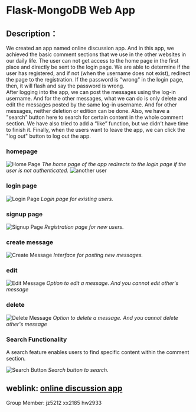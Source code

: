# Flask-MongoDB Web App
## Description：
We created an app named online discussion app. And in this app, we achieved the basic comment sections that we use in the other websites in our daily life. The user can not get access to the home page in the first place and directly be sent to the login page. We are able to determine if the user has registered, and if not (when the username does not exist), redirect the page to the registration. If the password is "wrong" in the login page, then, it will flash and say the password is wrong.  
After logging into the app, we can post the messages using the log-in username. And for the other messages, what we can do is only delete and edit the messages posted by the same log-in username. And for other messages, neither deletion or edition can be done. 
Also, we have a "search" button here to search for certain content in the whole comment section. We have also tried to add a “like” function, but we didn’t have time to finish it.
Finally, when the users want to leave the app, we can click the "log out" button to log out the app. 
### homepage
![Home Page](/images/home_page.png)
*The home page of the app redirects to the login page if the user is not authenticated.*
![another user](/images/another_user.png)
### login page
![Login Page](/images/sign_in.png)
*Login page for existing users.*
### signup page
![Signup Page](/images/sign_up.png)
*Registration page for new users.*
### create message
![Create Message](/images/create.png)
*Interface for posting new messages.*
### edit
![Edit Message](/images/notedit.png)
*Option to edit a message. And you cannot edit other's message*
### delete
![Delete Message](/images/notdel.png)
*Option to delete a message. And you cannot delete other's message*
### Search Functionality
A search feature enables users to find specific content within the comment section.

![Search Button](/images/search.png)
*Search button to search.*

## weblink: [online discussion app](https://i6.cims.nyu.edu/~hw2933/7-web-app-HtWu123/flask.cgi)


Group Member: jz5212 xx2185 hw2933


